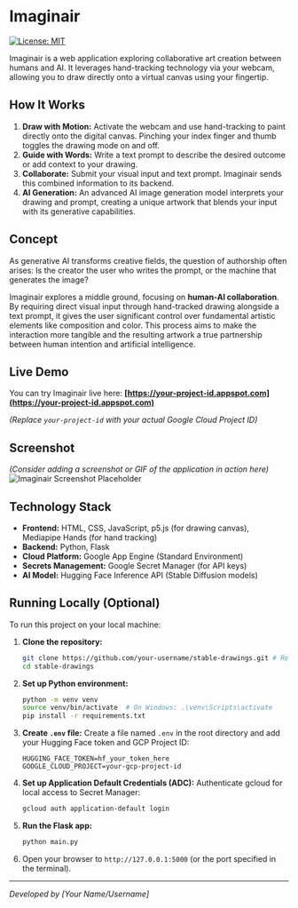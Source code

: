 # Imaginair

[![License: MIT](https://img.shields.io/badge/License-MIT-yellow.svg)](https://opensource.org/licenses/MIT)

Imaginair is a web application exploring collaborative art creation between humans and AI. It leverages hand-tracking technology via your webcam, allowing you to draw directly onto a virtual canvas using your fingertip.

## How It Works

1.  **Draw with Motion:** Activate the webcam and use hand-tracking to paint directly onto the digital canvas. Pinching your index finger and thumb toggles the drawing mode on and off.
2.  **Guide with Words:** Write a text prompt to describe the desired outcome or add context to your drawing.
3.  **Collaborate:** Submit your visual input and text prompt. Imaginair sends this combined information to its backend.
4.  **AI Generation:** An advanced AI image generation model interprets your drawing and prompt, creating a unique artwork that blends your input with its generative capabilities.

## Concept

As generative AI transforms creative fields, the question of authorship often arises: Is the creator the user who writes the prompt, or the machine that generates the image?

Imaginair explores a middle ground, focusing on **human-AI collaboration**. By requiring direct visual input through hand-tracked drawing alongside a text prompt, it gives the user significant control over fundamental artistic elements like composition and color. This process aims to make the interaction more tangible and the resulting artwork a true partnership between human intention and artificial intelligence.


## Live Demo

You can try Imaginair live here: **[https://your-project-id.appspot.com](https://your-project-id.appspot.com)**

*(Replace `your-project-id` with your actual Google Cloud Project ID)*

## Screenshot

*(Consider adding a screenshot or GIF of the application in action here)*
![Imaginair Screenshot Placeholder](https://via.placeholder.com/800x450.png?text=Imaginair+App+Screenshot)

## Technology Stack

*   **Frontend:** HTML, CSS, JavaScript, p5.js (for drawing canvas), Mediapipe Hands (for hand tracking)
*   **Backend:** Python, Flask
*   **Cloud Platform:** Google App Engine (Standard Environment)
*   **Secrets Management:** Google Secret Manager (for API keys)
*   **AI Model:** Hugging Face Inference API (Stable Diffusion models)

## Running Locally (Optional)

To run this project on your local machine:

1.  **Clone the repository:**
    ```bash
    git clone https://github.com/your-username/stable-drawings.git # Replace with your repo URL
    cd stable-drawings
    ```
2.  **Set up Python environment:**
    ```bash
    python -m venv venv
    source venv/bin/activate  # On Windows: .\venv\Scripts\activate
    pip install -r requirements.txt
    ```
3.  **Create `.env` file:** Create a file named `.env` in the root directory and add your Hugging Face token and GCP Project ID:
    ```dotenv
    HUGGING_FACE_TOKEN=hf_your_token_here
    GOOGLE_CLOUD_PROJECT=your-gcp-project-id
    ```
4.  **Set up Application Default Credentials (ADC):** Authenticate gcloud for local access to Secret Manager:
    ```bash
    gcloud auth application-default login
    ```
5.  **Run the Flask app:**
    ```bash
    python main.py
    ```
6.  Open your browser to `http://127.0.0.1:5000` (or the port specified in the terminal).

---

*Developed by [Your Name/Username]* <!-- Optional -->
